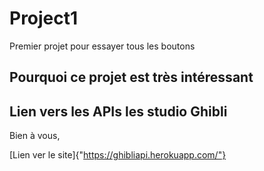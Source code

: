 # Project1
Premier projet pour essayer tous les boutons

## Pourquoi ce projet est très intéressant

## Lien vers les APIs les studio Ghibli

Bien à vous,

[Lien ver le site]{"https://ghibliapi.herokuapp.com/"}
